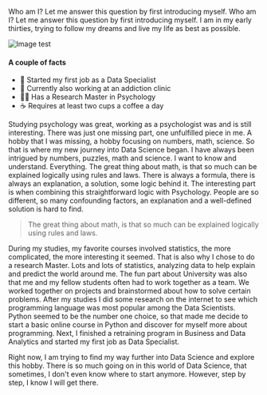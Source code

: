 Who am I? Let me answer this question by first introducing myself. Who am I? Let me answer this question by first introducing myself. I am in my early thirties, trying to follow my dreams and live my life as
              best as possible.

![Image test](/about/home-office.jpg)

#### A couple of facts

- 🧮 Started my first job as a Data Specialist
- 🧠 Currently also working at an addiction clinic
- 👩‍🎓 Has a Research Master in Psychology
- ☕️ Requires at least two cups a coffee a day

Studying psychology was great, working as a psychologist was and is still interesting. There was just one missing part, one unfulfilled piece in me. A hobby that I was missing, a hobby focusing on numbers, math, science. So that is where my new journey into Data Science began. I have always been intrigued by numbers, puzzles, math and science. I want to know and understand. Everything. The great thing about math, is that so much can be explained logically using rules and laws. There is always a formula, there is always an explanation, a solution, some logic behind it. The interesting part is when combining this straightforward logic with Psychology. People are so different, so many confounding factors, an explanation and a well-defined solution is hard to find.

> The great thing about math, is that so much can be explained logically using rules and laws.

During my studies, my favorite courses involved statistics, the more complicated, the more interesting it seemed. That is also why I chose to do a research Master. Lots and lots of statistics, analyzing data to help explain and predict the world around me. The fun part about University was also that me and my fellow students often had to work together as a team. We worked together on projects and brainstormed about how to solve certain problems. After my studies I did some research on the internet to see which programming language was most popular among the Data Scientists. Python seemed to be the number one choice, so that made me decide to start a basic online course in Python and discover for myself more about programming. Next, I finished a retraining program in Business and Data Analytics and started my first job as Data Specialist.

Right now, I am trying to find my way further into Data Science and explore this hobby. There is so much going on in this world of Data Science, that sometimes, I don't even know where to start anymore. However, step by step, I know I will get there.
